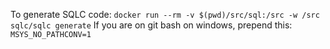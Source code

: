 To generate SQLC code:
`docker run --rm -v $(pwd)/src/sql:/src -w /src sqlc/sqlc generate`
If you are on git bash on windows, prepend this: `MSYS_NO_PATHCONV=1`